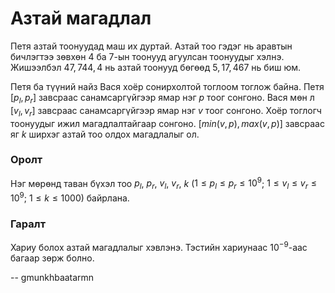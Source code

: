 Азтай магадлал
==============
Петя азтай тоонуудад маш их дуртай. Азтай тоо гэдэг нь аравтын бичлэгтээ зөвхөн
$4$ ба $7$-ын тоонууд агуулсан тоонуудыг хэлнэ. Жишээлбэл $47, 744, 4$ нь азтай
тоонууд бөгөөд $5, 17, 467$ нь биш юм.

Петя ба түүний найз Вася хоёр сонирхолтой тоглоом тоглож байна. Петя $[p_l,
p_r]$ завсраас санамсаргүйгээр ямар нэг $p$ тоог сонгоно. Вася мөн л $[v_l,
v_r]$ завсраас санамсаргүйгээр ямар нэг $v$ тоог сонгоно. Хоёр тоглогч тоонуудыг
ижил магадлалтайгаар сонгоно. $[min(v, p), max(v, p)]$ завсраас яг $k$ ширхэг
азтай тоо олдох магадлалыг ол.


### Оролт
Нэг мөрөнд таван бүхэл тоо $p_l$, $p_r$, $v_l$, $v_r$, $k$
($1 ≤ p_l ≤ p_r ≤ 10^9$; $1 ≤ v_l ≤ v_r ≤ 10^9$; $1 ≤ k ≤ 1000$) байрлана.


### Гаралт
Хариу болох азтай магадлалыг хэвлэнэ. Тэстийн хариунаас $10^{-9}$-аас багаар
зөрж болно.

-- gmunkhbaatarmn
